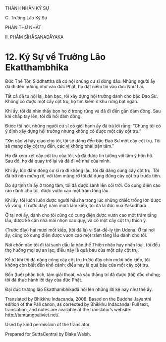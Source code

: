 THÁNH NHÂN KÝ SỰ

C. Trưởng Lão Ký Sự

PHẦN THỨ NHẤT

II. PHẨM SĪHĀSANADĀYAKA

# 12\. Ký Sự về Trưởng Lão Ekatthambhika

Đức Thế Tôn Siddhattha đã có hội chúng cư sĩ đông đảo. Những người ấy đã đi đến nương nhờ vào đức Phật, họ đặt niềm tin vào đức Như Lai.

Tất cả đã tụ hội lại, bàn bạc, rồi xây dựng hội trường dành cho bậc Đạo Sư. Không có được một cây cột trụ, họ tìm kiếm ở khu rừng bạt ngàn.

Khi ấy, tôi đã nhìn thấy bọn họ ở trong rừng và đã đi đến gần đám đông. Sau khi chắp tay lên, tôi đã hỏi đám đông.

Được tôi hỏi, những người cư sĩ có giới hạnh ấy đã trả lời rằng: “Chúng tôi có ý định xây dựng hội trường nhưng không có được một cây cột trụ.”

“Xin các vị hãy giao cho tôi, tôi sẽ dâng đến bậc Đạo Sư một cây cột trụ. Tôi sẽ mang cây cột trụ đến, các vị không phải bận tâm.”

Họ đã xem xét cây cột trụ của tôi, và đã được tin tưởng với tâm ý hớn hở. Sau đó, họ đã quay trở lại và đã đi về nhà của mình.

Khi ấy, lúc đám đông cư sĩ ra đi không lâu, tôi đã dâng cúng cây cột trụ. Tôi đã trở nên mừng rỡ, với tâm mừng rỡ tôi đã dựng đứng cây cột trụ trước tiên.

Do sự tịnh tín ấy ở trong tâm, tôi đã được sanh lên cõi trời. Có cung điện cao ráo dành cho tôi, được vươn cao một trăm tầng lầu.

Khi ấy, tôi luôn luôn được người hầu hạ trong lúc những chiếc trống lớn được vỗ vang. (Trước đây) năm mươi lăm kiếp, tôi đã là đức vua Yasodhara.

Ở tại nơi ấy, dành cho tôi cũng có cung điện được vươn cao một trăm tầng lầu, được kề cận nhà mái nhọn cao quý, và có một cây cột trụ thích ý.

(Trước đây) hai mươi mốt kiếp, (tôi đã là) vị Sát-đế-lỵ tên Udena. Ở tại nơi ấy, cũng có cung điện được vươn cao một trăm tầng lầu dành cho tôi.

Nơi chốn nào tôi đi tái sanh dầu là bản thể Thiên nhân hay nhân loại, tôi đều thọ hưởng mọi sự an lạc; điều này là quả báu của một cây cột trụ.

Kể từ khi tôi đã dâng cúng cây cột trụ trước đây chín mươi bốn kiếp, tôi không còn biết đến khổ cảnh; điều này là quả báu của một cây cột trụ.

Bốn (tuệ) phân tích, tám giải thoát, và sáu thắng trí đã được (tôi) đắc chứng; tôi đã thực hành lời dạy của đức Phật.

Đại đức trưởng lão Ekatthambhikađã nói lên những lời kệ này như thế ấy.

Translated by Bhikkhu Indacanda, 2008. Based on the Buddha Jayanthi edition of the Pali canon, as corrected by Bhikkhu Indacanda. Full text, translation, and notes are available at the translator’s website: http://tamtangpaliviet.net/.

Used by kind permission of the translator.

Prepared for SuttaCentral by Blake Walsh.